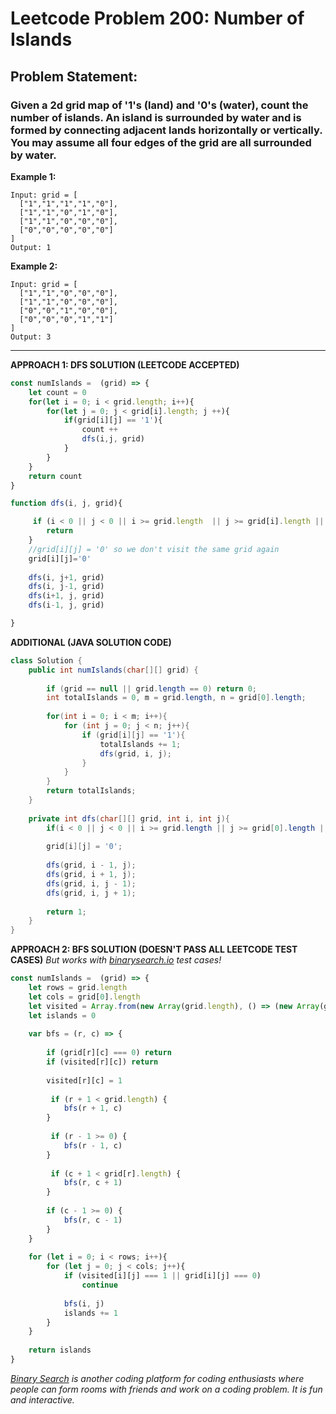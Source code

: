 # Leetcode Problem 200: Number of Islands
## Problem Statement:
### Given a 2d grid map of '1's (land) and '0's (water), count the number of islands. An island is surrounded by water and is formed by connecting adjacent lands horizontally or vertically. You may assume all four edges of the grid are all surrounded by water.

**Example 1:**
```
Input: grid = [
  ["1","1","1","1","0"],
  ["1","1","0","1","0"],
  ["1","1","0","0","0"],
  ["0","0","0","0","0"]
]
Output: 1
```

**Example 2:**
```
Input: grid = [
  ["1","1","0","0","0"],
  ["1","1","0","0","0"],
  ["0","0","1","0","0"],
  ["0","0","0","1","1"]
]
Output: 3
```

---

**APPROACH 1: DFS SOLUTION (LEETCODE ACCEPTED)**
```javascript
const numIslands =  (grid) => {
	let count = 0
	for(let i = 0; i < grid.length; i++){
	    for(let j = 0; j < grid[i].length; j ++){
	        if(grid[i][j] == '1'){
		        count ++
		        dfs(i,j, grid)
            }
        }
    }
    return count
}

function dfs(i, j, grid){

     if (i < 0 || j < 0 || i >= grid.length  || j >= grid[i].length || grid[i][j] === '0')  {
        return
    }
    //grid[i][j] = '0' so we don't visit the same grid again
    grid[i][j]='0'
   
	dfs(i, j+1, grid)   
	dfs(i, j-1, grid)  
	dfs(i+1, j, grid) 
	dfs(i-1, j, grid)   

}
```

**ADDITIONAL (JAVA SOLUTION CODE)**

```java
class Solution {
    public int numIslands(char[][] grid) {
        
        if (grid == null || grid.length == 0) return 0;
        int totalIslands = 0, m = grid.length, n = grid[0].length;
        
        for(int i = 0; i < m; i++){
            for (int j = 0; j < n; j++){
                if (grid[i][j] == '1'){
                    totalIslands += 1;
                    dfs(grid, i, j);
                }
            }
        }
        return totalIslands;
    }
    
    private int dfs(char[][] grid, int i, int j){
        if(i < 0 || j < 0 || i >= grid.length || j >= grid[0].length || grid[i][j] == '0') return 0;
        
        grid[i][j] = '0';
        
        dfs(grid, i - 1, j);
        dfs(grid, i + 1, j);
        dfs(grid, i, j - 1);
        dfs(grid, i, j + 1);
        
        return 1;
    }
}
```

**APPROACH 2: BFS SOLUTION (DOESN'T PASS ALL LEETCODE TEST CASES)**
_But works with [binarysearch.io](https://binarysearch.io/) test cases!_

```javascript
const numIslands =  (grid) => {
    let rows = grid.length
    let cols = grid[0].length
    let visited = Array.from(new Array(grid.length), () => (new Array(grid[0].length)).fill(0))
    let islands = 0
    
    var bfs = (r, c) => {
        
        if (grid[r][c] === 0) return
        if (visited[r][c]) return
        
        visited[r][c] = 1
        
         if (r + 1 < grid.length) {
            bfs(r + 1, c)
        }
        
         if (r - 1 >= 0) {
            bfs(r - 1, c)
        }
        
         if (c + 1 < grid[r].length) {
            bfs(r, c + 1)
        }
        
        if (c - 1 >= 0) {
            bfs(r, c - 1)
        }
    }
    
    for (let i = 0; i < rows; i++){
        for (let j = 0; j < cols; j++){
            if (visited[i][j] === 1 || grid[i][j] === 0)
                continue
            
            bfs(i, j)
            islands += 1
        }
    }
    
    return islands
}
```

_[Binary Search](https://binarysearch.io/) is another coding platform for coding enthusiasts where people can form rooms with friends and work on a coding problem. It is fun and interactive._
